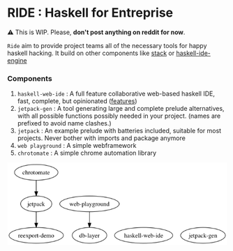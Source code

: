 # RIDE : Haskell for Entreprise

:warning: This is WIP. 
Please, __don't post anything on reddit for now__.

`Ride` aim to provide project teams all of the necessary tools for happy haskell hacking. It build on other components like [stack](https://github.com/commercialhaskell/stack) or [haskell-ide-engine](https://github.com/haskell/haskell-ide-engine)

### Components

 1. `haskell-web-ide` : A full feature collaborative web-based haskell IDE, fast, complete, but opinionated ([features](/haskell-web-ide#haskell-web-ide))
 2. `jetpack-gen` : A tool generating large and complete prelude alternatives, with all possible functions possibly needed in your project. (names are prefixed to avoid name clashes.)
 3. `jetpack` : An example prelude with batteries included, suitable for most projects. Never bother with imports and package anymore
 4. `web playground` : A simple webframework
 5. `chrotomate` : A simple chrome automation library

![Alt text](/doc/packages-deps-tree.png "packages dependencies")

